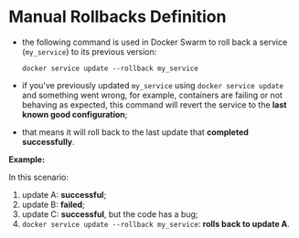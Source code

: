 # Manual Rollbacks Definition

- the following command is used in Docker Swarm to roll back a service (`my_service`) to its previous version:

    ```commandline
    docker service update --rollback my_service
    ```

- if you've previously updated `my_service` using `docker service update` and something went wrong, for example, containers are failing or not behaving as expected, this command will revert the service to the **last known good configuration**;
- that means it will roll back to the last update that **completed successfully**.

**Example:**

In this scenario:

1. update A: **successful**;
2. update B: **failed**;
3. update C: **successful**, but the code has a bug;
4. `docker service update --rollback my_service`: **rolls back to update A**.
